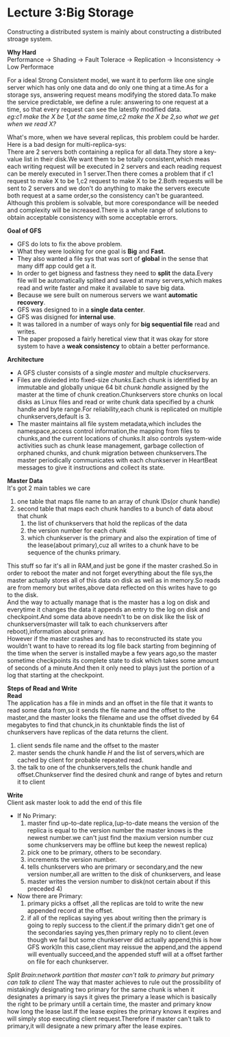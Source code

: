 # Lecture 3:Big Storage
Constructing a distributed system is mainly about constructing a distributed stroage system.

**Why Hard**\
Performance -> Shading -> Fault Tolerace -> Replication -> Inconsistency -> Low Performace

For a ideal Strong Consistent model, we want it to perform like one single server which has only one data and do only one thing at a time.As for a storage sys, answering request means modifying the stored data.To make the service predictable, we define a rule: answering to one request at a time, so that every request can see the latestly modified data.\
*eg:c1 make the X be 1,at the same time,c2 make the X be 2,so what we get when we read X?*

What's more, when we have several replicas, this problem could be harder.\
Here is a bad design for multi-replica-sys:\
There are 2 servers both containing a replica for all data.They store a key-value list in their disk.We want them to be totally consistent,which meas each writing request will be executed in 2 servers and each reading request can be merely executed in 1 server.Then there comes a problem that if c1 request to make X to be 1,c2 request to make X to be 2.Both requests will be sent to 2 servers and we don't do anything to make the servers execute both request at a same order,so the consistency can't be guaranteed.\
Although this problem is solvable, but more corespondance will be needed and complexity will be increased.There is a whole range of solutions to obtain acceptable consistency with some acceptable errors.

**Goal of GFS**
* GFS do lots to fix the above problem.
* What they were looking for one goal is **Big** and **Fast**.
* They also wanted a file sys that was sort of **global** in the sense that many diff app could get a it.
* In order to get bigness and fastness they need to **split** the data.Every file will be automatically splited and saved at many servers,which makes read and write faster and make it available to save big data.
* Because we sere built on numerous servers we want **automatic recovery**.
* GFS was designed to in a **single data center**.
* GFS was disigned for **internal use**.
* It was tailored in a number of ways only for **big sequential file** read and writes.
* The paper proposed a fairly heretical view that it was okay for store system to have a **weak consistency** to obtain a better performance.

**Architecture**
* A GFS cluster consists of a single *master* and multple *chuckservers*.
* Files are divieded into fixed-size *chunks*.Each chunk is identified by an immutable and globally unique 64 bit *chunk handle* assigned by the master at the time of chunk creation.Chunkservers store chunks on local disks as Linux files and read or write chunk data specified by a chunk handle and byte range.For reliability,each chunk is replicated on multiple chunkservers,default is 3.
* The master maintains all file system metadata,which includes the namespace,access control information,the mapping from files to chunks,and the current locations of chunks.It also controls system-wide activities such as chunk lease management, garbage collection of orphaned chunks, and chunk migration between chunkservers.The master periodically communicates with each chunkserver in HeartBeat messages to give it instructions and collect its state.

**Master Data**\
It's got 2 main tables we care
1. one table that maps file name to an array of chunk IDs(or chunk handle)
2. second table that maps each chunk handles to a bunch of data about that chunk
   1. the list of chunkservers that hold the replicas of the data
   2. the version number for each chunk
   3. which chunkserver is the primary and also the expiration of time of the lease(about primary),cuz all writes to a chunk have to be sequence of the chunks primary.
   
This stuff so far it's all in RAM,and just be gone if the master crashed.So in order to reboot the mater and not forget everything about the file sys,the master actually stores all of this data on disk as well as in memory.So reads are from memory but writes,above data reflected on this writes have to go to the disk.\
And the way to actually manage that is the master has a log on disk and everytime it changes the data it appends an entry to the log on disk and checkpoint.And some data above needn't to be on disk like the lisk of chunkservers(master will talk to each chunkservers after reboot),information about primary.\
However if the master crashes and has to reconstructed its state you wouldn't want to have to reread its log file back starting from beginning of the time when the server is installed maybe a few years ago,so the master sometime checkpoints its complete state to disk which takes some amount of seconds of a minute.And then it only need to plays just the portion of a log that starting at the checkpoint.

**Steps of Read and Write**\
**Read**\
The application has a file in minds and an offset in the file that it wants to read some data from,so it sends the file name and the offset to the master,and the master looks the filename and use the offset diveded by 64 megabytes to find that chunck,in its chunktable finds the list of chunkservers have replicas of the data returns the client.
1. client sends file name and the offset to the master 
2. master sends the chunk handle *H* and the list of servers,which are cached by client for probable repeated read.
3. the talk to one of the chunkservers,tells the chunk handle and offset.Chunkserver find the desired chunk and range of bytes and return it to client

**Write**\
Client ask master look to add the end of this file
* If No Primary:
  1. master find up-to-date replica,(up-to-date means the version of the replica is equal to the version number the master knows is the newest number.we can't just find the maxium version number cuz some chunkservers may be offline but keep the newest replica)
  2. pick one to be primary, others to be secondary.
  3. increments the version number.
  4. tells chunkservers who are primary or secondary,and the new version number,all are written to the disk of chunkservers, and lease
  5. master writes the version number to disk(not certain about if this preceded 4)
* Now there are Primary:
  1. primary picks a offset ,all the replicas are told to write the new appended record at the offset.
  2. if all of the replicas saying yes about writing then the primary is going to reply success to the client.if the primary didn't get one of the secondaries saying yes,then primary reply no to client.(even though we fail but some chunkserver did actually append,this is how GFS work)In this case,client may reissue the append,and the append will eventually succeed,and the appended stuff will at a offset farther on file for each chunkserver.
 
*Split Brain:network partition that master can't talk to primary but primary can talk to client*
The way that master achieves to rule out the prossibility of mistakingly designating two primary for the same chunk is when it designates a primary is says it gives the primary a lease which is basically the right to be primary untill a certain time, the master and primary know how long the lease last.If the lease expires the primary knows it expires and will simply stop executing client request.Therefore if master can't talk to primary,it will designate a new primary after the lease expires.










